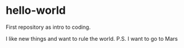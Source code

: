 # hello-world
First repository as intro to coding.

I like new things and want to rule the world.
P.S. I want to go to Mars
